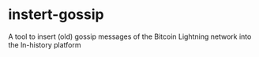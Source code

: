 # instert-gossip
A tool to insert (old) gossip messages of the Bitcoin Lightning network into the ln-history platform

